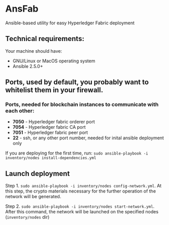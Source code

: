 # AnsFab
Ansible-based utility for easy Hyperledger Fabric deployment

## Technical requirements:
Your machine should have:
* GNU/Linux or MacOS operating system
* Ansible 2.5.0+ 

## Ports, used by default, you probably want to whitelist them in your firewall.

### Ports, needed for blockchain instances to communicate with each other:

* **7050** - Hyperledger fabric orderer port
* **7054** - Hyperledger fabric CA port
* **7051** - Hyperledger fabric peer port
* **22** - ssh, or any other port number, needed for inital ansible deployment only

If you are deploying for the first time, run:
```sudo ansible-playbook -i inventory/nodes install-dependencies.yml```

## Launch deployment
Step 1. ```sudo ansible-playbook -i inventory/nodes config-network.yml```. 
At this step, the crypto materials necessary for the further operation of the network will be generated. 

Step 2. ```sudo ansible-playbook -i inventory/nodes start-network.yml```. 
After this command, the network will be launched on the specified nodes (```inventory/nodes``` dir)
